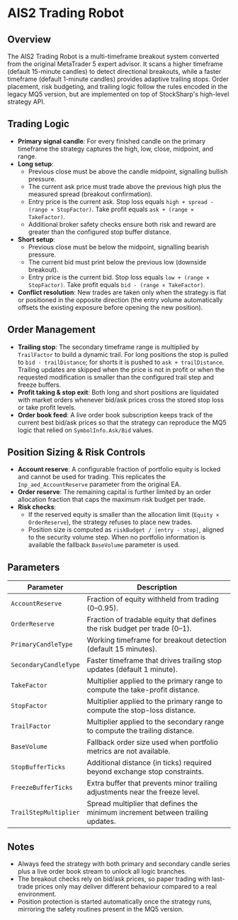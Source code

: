 # AIS2 Trading Robot

## Overview
The AIS2 Trading Robot is a multi-timeframe breakout system converted from the original MetaTrader 5 expert advisor. It scans a higher timeframe (default 15-minute candles) to detect directional breakouts, while a faster timeframe (default 1-minute candles) provides adaptive trailing stops. Order placement, risk budgeting, and trailing logic follow the rules encoded in the legacy MQ5 version, but are implemented on top of StockSharp's high-level strategy API.

## Trading Logic
- **Primary signal candle**: For every finished candle on the primary timeframe the strategy captures the high, low, close, midpoint, and range.
- **Long setup**:
  - Previous close must be above the candle midpoint, signalling bullish pressure.
  - The current ask price must trade above the previous high plus the measured spread (breakout confirmation).
  - Entry price is the current ask. Stop loss equals `high + spread - (range × StopFactor)`. Take profit equals `ask + (range × TakeFactor)`.
  - Additional broker safety checks ensure both risk and reward are greater than the configured stop buffer distance.
- **Short setup**:
  - Previous close must be below the midpoint, signalling bearish pressure.
  - The current bid must print below the previous low (downside breakout).
  - Entry price is the current bid. Stop loss equals `low + (range × StopFactor)`. Take profit equals `bid - (range × TakeFactor)`.
- **Conflict resolution**: New trades are taken only when the strategy is flat or positioned in the opposite direction (the entry volume automatically offsets the existing exposure before opening the new position).

## Order Management
- **Trailing stop**: The secondary timeframe range is multiplied by `TrailFactor` to build a dynamic trail. For long positions the stop is pulled to `bid - trailDistance`; for shorts it is pushed to `ask + trailDistance`. Trailing updates are skipped when the price is not in profit or when the requested modification is smaller than the configured trail step and freeze buffers.
- **Profit taking & stop exit**: Both long and short positions are liquidated with market orders whenever bid/ask prices cross the stored stop loss or take profit levels.
- **Order book feed**: A live order book subscription keeps track of the current best bid/ask prices so that the strategy can reproduce the MQ5 logic that relied on `SymbolInfo.Ask/Bid` values.

## Position Sizing & Risk Controls
- **Account reserve**: A configurable fraction of portfolio equity is locked and cannot be used for trading. This replicates the `Inp_aed_AccountReserve` parameter from the original EA.
- **Order reserve**: The remaining capital is further limited by an order allocation fraction that caps the maximum risk budget per trade.
- **Risk checks**:
  - If the reserved equity is smaller than the allocation limit (`Equity × OrderReserve`), the strategy refuses to place new trades.
  - Position size is computed as `riskBudget / |entry - stop|`, aligned to the security volume step. When no portfolio information is available the fallback `BaseVolume` parameter is used.

## Parameters
| Parameter | Description |
|-----------|-------------|
| `AccountReserve` | Fraction of equity withheld from trading (0–0.95).
| `OrderReserve` | Fraction of tradable equity that defines the risk budget per trade (0–1).
| `PrimaryCandleType` | Working timeframe for breakout detection (default 15 minutes).
| `SecondaryCandleType` | Faster timeframe that drives trailing stop updates (default 1 minute).
| `TakeFactor` | Multiplier applied to the primary range to compute the take-profit distance.
| `StopFactor` | Multiplier applied to the primary range to compute the stop-loss distance.
| `TrailFactor` | Multiplier applied to the secondary range to compute the trailing distance.
| `BaseVolume` | Fallback order size used when portfolio metrics are not available.
| `StopBufferTicks` | Additional distance (in ticks) required beyond exchange stop constraints.
| `FreezeBufferTicks` | Extra buffer that prevents minor trailing adjustments near the freeze level.
| `TrailStepMultiplier` | Spread multiplier that defines the minimum increment between trailing updates.

## Notes
- Always feed the strategy with both primary and secondary candle series plus a live order book stream to unlock all logic branches.
- The breakout checks rely on bid/ask prices, so paper trading with last-trade prices only may deliver different behaviour compared to a real environment.
- Position protection is started automatically once the strategy runs, mirroring the safety routines present in the MQ5 version.
